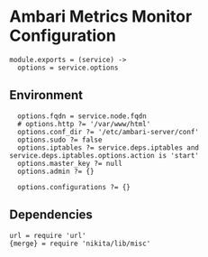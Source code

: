 
# Ambari Metrics Monitor Configuration

    module.exports = (service) ->
      options = service.options

## Environment

      options.fqdn = service.node.fqdn
      # options.http ?= '/var/www/html'
      options.conf_dir ?= '/etc/ambari-server/conf'
      options.sudo ?= false
      options.iptables ?= service.deps.iptables and service.deps.iptables.options.action is 'start'
      options.master_key ?= null
      options.admin ?= {}

      options.configurations ?= {}

## Dependencies

    url = require 'url'
    {merge} = require 'nikita/lib/misc'
